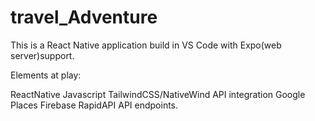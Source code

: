 # travel_Adventure

This is a React Native application build in VS Code with Expo(web server)support.

Elements at play:

ReactNative
Javascript
TailwindCSS/NativeWind
API integration
Google Places 
Firebase
RapidAPI
API endpoints. 
